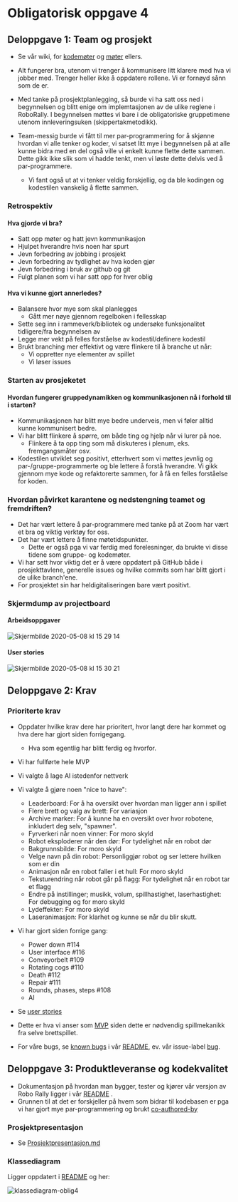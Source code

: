 # Obligatorisk oppgave 4
## Deloppgave 1: Team og prosjekt
- Se vår wiki, for [kodemøter](/../../wiki/Kodemøter) og [møter](/../../wiki/Møtereferater) ellers.
- Alt fungerer bra, utenom vi trenger å kommunisere litt klarere med hva vi jobber med. Trenger heller ikke å oppdatere rollene. Vi er fornøyd sånn som de er.

- Med tanke på prosjektplanlegging, så burde vi ha satt oss ned i begynnelsen og blitt enige om implemtasjonen av de ulike reglene i RoboRally. I begynnelsen møttes vi bare i de obligatoriske gruppetimene utenom innleveringsuken (skippertakmetodikk).
- Team-messig burde vi fått til mer par-programmering for å skjønne hvordan vi alle tenker og koder, vi satset litt mye i begynnelsen på at alle kunne bidra med en del også ville vi enkelt kunne flette dette sammen. Dette gikk ikke slik som vi hadde tenkt, men vi løste dette delvis ved å par-programmere.
    - Vi fant også ut at vi tenker veldig forskjellig, og da ble kodingen og kodestilen vanskelig å flette sammen.


### Retrospektiv
#### Hva gjorde vi bra?
- Satt opp møter og hatt jevn kommunikasjon
- Hjulpet hverandre hvis noen har spurt
- Jevn forbedring av jobbing i prosjekt
- Jevn forbedring av tydlighet av hva koden gjør
- Jevn forbedring i bruk av github og git
- Fulgt planen som vi har satt opp for hver oblig

#### Hva vi kunne gjort annerledes?
- Balansere hvor mye som skal planlegges
    - Gått mer nøye gjennom regelboken i fellesskap
- Sette seg inn i rammeverk/bibliotek og undersøke funksjonalitet tidligere/fra begynnelsen av
- Legge mer vekt på felles forståelse av kodestil/definere kodestil
- Brukt branching mer effektivt og være flinkere til å branche ut når: 
    - Vi oppretter nye elementer av spillet
    - Vi løser issues


### Starten av prosjeketet
#### Hvordan fungerer gruppedynamikken og kommunikasjonen nå i forhold til i starten?
- Kommunikasjonen har blitt mye bedre underveis, men vi føler alltid kunne kommunisert bedre.
- Vi har blitt flinkere å spørre, om både ting og hjelp når vi lurer på noe.
    - Flinkere å ta opp ting som må diskuteres i plenum, eks. fremgangsmåter osv.
- Kodestilen utviklet seg positivt, etterhvert som vi møttes jevnlig og par-/gruppe-programmerte og ble lettere å forstå hverandre. Vi gikk gjennom mye kode og refaktorerte sammen, for å få en felles forståelse for koden.


### Hvordan påvirket karantene og nedstengning teamet og fremdriften?
- Det har vært lettere å par-programmere med tanke på at Zoom har vært et bra og viktig verktøy for oss.
- Det har vært lettere å finne møtetidspunkter.
    - Dette er også pga vi var ferdig med forelesninger, da brukte vi disse tidene som gruppe- og kodemøter.
- Vi har sett hvor viktig det er å være oppdatert på GitHub både i prosjekttavlene, generelle issues og hvilke commits som har blitt gjort i de ulike branch'ene.
- For prosjektet sin har heldigitaliseringen bare vært positivt.

### Skjermdump av projectboard
#### Arbeidsoppgaver
![Skjermbilde 2020-05-08 kl  15 29 14](https://user-images.githubusercontent.com/5453010/81410242-b4793c00-9140-11ea-9d0b-1176751d9749.png)

#### User stories
![Skjermbilde 2020-05-08 kl  15 30 21](https://user-images.githubusercontent.com/5453010/81410340-d5da2800-9140-11ea-9742-cc77e944d44a.png)



## Deloppgave 2: Krav
### Prioriterte krav
- Oppdater hvilke krav dere har prioritert, hvor langt dere har kommet og hva dere har gjort siden forrigegang.
    - Hva som egentlig har blitt ferdig og hvorfor.
- Vi har fullførte hele MVP
- Vi valgte å lage AI istedenfor nettverk
- Vi valgte å gjøre noen "nice to have":
    - Leaderboard: For å ha oversikt over hvordan man ligger ann i spillet
    - Flere brett og valg av brett: For variasjon
    - Archive marker: For å kunne ha en oversikt over hvor robotene, inkludert deg selv, "spawner".
    - Fyrverkeri når noen vinner: For moro skyld 
    - Robot eksploderer når den dør: For tydelighet når en robot dør
    - Bakgrunnsbilde: For moro skyld
    - Velge navn på din robot: Personliggjør robot og ser lettere hvilken som er din
    - Animasjon når en robot faller i et hull: For moro skyld 
    - Teksturendring når robot går på flagg: For tydelighet når en robot tar et flagg
    - Endre på instillinger; musikk, volum, spillhastighet, laserhastighet: For debugging og for moro skyld
    - Lydeffekter: For moro skyld
    - Laseranimasjon: For klarhet og kunne se når du blir skutt.
    
- Vi har gjort siden forrige gang:
    - Power down #114
    - User interface #116
    - Conveyorbelt #109
    - Rotating cogs #110
    - Death #112
    - Repair #111
    - Rounds, phases, steps #108
    - AI

- Se [user stories](https://github.com/inf112-v20/crawling-crow/projects/2)

- Dette er hva vi anser som [MVP](https://github.com/inf112-v20/crawling-crow/wiki/Spillkrav) siden dette er nødvendig spillmekanikk fra selve brettspillet.

- For våre bugs, se [known bugs](../README.md#known-bugs) i vår [README](../README.md), ev. vår issue-label [bug](https://github.com/inf112-v20/crawling-crow/issues?q=is%3Aissue+is%3Aopen+label%3Abug+sort%3Aupdated-desc).


## Deloppgave 3: Produktleveranse og kodekvalitet
- Dokumentasjon på hvordan man bygger, tester og kjører vår versjon av Robo Rally ligger i vår [README](../README.md#setup) .
- Grunnen til at det er forskjeller på hvem som bidrar til kodebasen er pga vi har gjort mye par-programmering og brukt [co-authored-by](https://github.com/inf112-v20/crawling-crow/wiki#co-authored-by)

### Prosjektpresentasjon
- Se [Prosjektpresentasjon.md](Prosjektpresentasjon.md)


### Klassediagram
Ligger oppdatert i [README](../README.md#class-diagram) og her:

![klassediagram-oblig4](https://user-images.githubusercontent.com/59846048/81407446-b391db80-913b-11ea-8244-0b5d6b1d3707.png)

